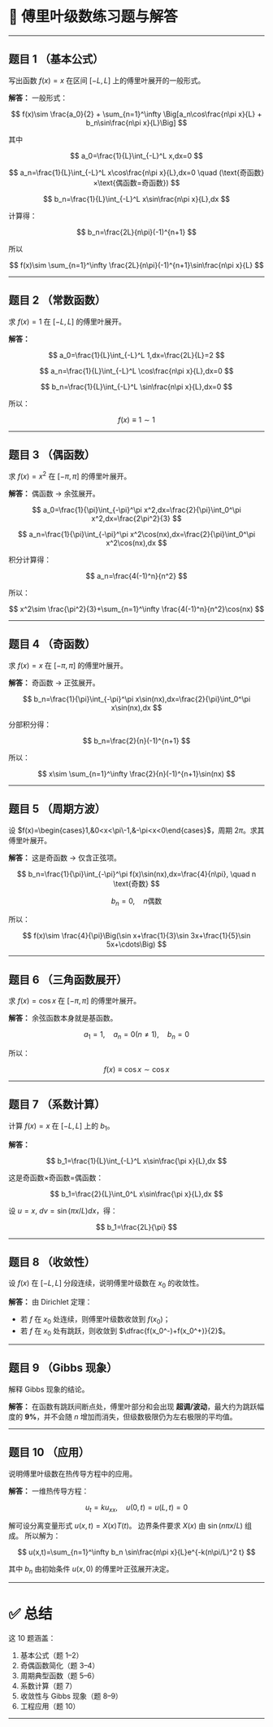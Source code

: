 
# 📝 傅里叶级数练习题与解答

---

## 题目 1 （基本公式）

写出函数 $f(x)=x$ 在区间 $[-L,L]$ 上的傅里叶展开的一般形式。

**解答：**
一般形式：

$$
f(x)\sim \frac{a_0}{2} + \sum_{n=1}^\infty \Big[a_n\cos\frac{n\pi x}{L} + b_n\sin\frac{n\pi x}{L}\Big]
$$

其中

$$
a_0=\frac{1}{L}\int_{-L}^L x,dx=0
$$

$$
a_n=\frac{1}{L}\int_{-L}^L x\cos\frac{n\pi x}{L},dx=0 \quad (\text{奇函数}×\text{偶函数=奇函数})
$$

$$
b_n=\frac{1}{L}\int_{-L}^L x\sin\frac{n\pi x}{L},dx
$$

计算得：

$$
b_n=\frac{2L}{n\pi}(-1)^{n+1}
$$

所以

$$
f(x)\sim \sum_{n=1}^\infty \frac{2L}{n\pi}(-1)^{n+1}\sin\frac{n\pi x}{L}
$$

---

## 题目 2 （常数函数）

求 $f(x)=1$ 在 $[-L,L]$ 的傅里叶展开。

**解答：**

$$
a_0=\frac{1}{L}\int_{-L}^L 1,dx=\frac{2L}{L}=2
$$

$$
a_n=\frac{1}{L}\int_{-L}^L \cos\frac{n\pi x}{L},dx=0
$$

$$
b_n=\frac{1}{L}\int_{-L}^L \sin\frac{n\pi x}{L},dx=0
$$

所以：

$$
f(x)\equiv 1 \sim 1
$$

---

## 题目 3 （偶函数）

求 $f(x)=x^2$ 在 $[-\pi,\pi]$ 的傅里叶展开。

**解答：**
偶函数 → 余弦展开。

$$
a_0=\frac{1}{\pi}\int_{-\pi}^\pi x^2,dx=\frac{2}{\pi}\int_0^\pi x^2,dx=\frac{2\pi^2}{3}
$$

$$
a_n=\frac{1}{\pi}\int_{-\pi}^\pi x^2\cos(nx),dx=\frac{2}{\pi}\int_0^\pi x^2\cos(nx),dx
$$

积分计算得：

$$
a_n=\frac{4(-1)^n}{n^2}
$$

所以：

$$
x^2\sim \frac{\pi^2}{3}+\sum_{n=1}^\infty \frac{4(-1)^n}{n^2}\cos(nx)
$$

---

## 题目 4 （奇函数）

求 $f(x)=x$ 在 $[-\pi,\pi]$ 的傅里叶展开。

**解答：**
奇函数 → 正弦展开。

$$
b_n=\frac{1}{\pi}\int_{-\pi}^\pi x\sin(nx),dx=\frac{2}{\pi}\int_0^\pi x\sin(nx),dx
$$

分部积分得：

$$
b_n=\frac{2}{n}(-1)^{n+1}
$$

所以：

$$
x\sim \sum_{n=1}^\infty \frac{2}{n}(-1)^{n+1}\sin(nx)
$$

---

## 题目 5 （周期方波）

设 $f(x)=\begin{cases}1,&0<x<\pi\-1,&-\pi<x<0\end{cases}$，周期 $2\pi$。求其傅里叶展开。

**解答：**
这是奇函数 → 仅含正弦项。

$$
b_n=\frac{1}{\pi}\int_{-\pi}^\pi f(x)\sin(nx),dx=\frac{4}{n\pi}, \quad n \text{奇数}
$$

$$
b_n=0, \quad n \text{偶数}
$$

所以：

$$
f(x)\sim \frac{4}{\pi}\Big(\sin x+\frac{1}{3}\sin 3x+\frac{1}{5}\sin 5x+\cdots\Big)
$$

---

## 题目 6 （三角函数展开）

求 $f(x)=\cos x$ 在 $[-\pi,\pi]$ 的傅里叶展开。

**解答：**
余弦函数本身就是基函数。

$$
a_1=1,\quad a_n=0(n\ne 1),\quad b_n=0
$$

所以：

$$
f(x)\equiv \cos x \sim \cos x
$$

---

## 题目 7 （系数计算）

计算 $f(x)=x$ 在 $[-L,L]$ 上的 $b_1$。

**解答：**

$$
b_1=\frac{1}{L}\int_{-L}^L x\sin\frac{\pi x}{L},dx
$$

这是奇函数×奇函数=偶函数：

$$
b_1=\frac{2}{L}\int_0^L x\sin\frac{\pi x}{L},dx
$$

设 $u=x,\ dv=\sin(\pi x/L)dx$，得：

$$
b_1=\frac{2L}{\pi}
$$

---

## 题目 8 （收敛性）

设 $f(x)$ 在 $[-L,L]$ 分段连续，说明傅里叶级数在 $x_0$ 的收敛性。

**解答：**
由 Dirichlet 定理：

* 若 $f$ 在 $x_0$ 处连续，则傅里叶级数收敛到 $f(x_0)$；
* 若 $f$ 在 $x_0$ 处有跳跃，则收敛到 $\dfrac{f(x_0^-)+f(x_0^+)}{2}$。

---

## 题目 9 （Gibbs 现象）

解释 Gibbs 现象的结论。

**解答：**
在函数有跳跃间断点处，傅里叶部分和会出现 **超调/波动**，最大约为跳跃幅度的 **9%**，并不会随 $n$ 增加而消失，但级数极限仍为左右极限的平均值。

---

## 题目 10 （应用）

说明傅里叶级数在热传导方程中的应用。

**解答：**
一维热传导方程：

$$
u_t=k u_{xx},\quad u(0,t)=u(L,t)=0
$$

解可设分离变量形式 $u(x,t)=X(x)T(t)$。
边界条件要求 $X(x)$ 由 $\sin(n\pi x/L)$ 组成。
所以解为：

$$
u(x,t)=\sum_{n=1}^\infty b_n \sin\frac{n\pi x}{L}e^{-k(n\pi/L)^2 t}
$$

其中 $b_n$ 由初始条件 $u(x,0)$ 的傅里叶正弦展开决定。

---

# ✅ 总结

这 10 题涵盖：

1. 基本公式（题 1–2）
2. 奇偶函数简化（题 3–4）
3. 周期典型函数（题 5–6）
4. 系数计算（题 7）
5. 收敛性与 Gibbs 现象（题 8–9）
6. 工程应用（题 10）

---



